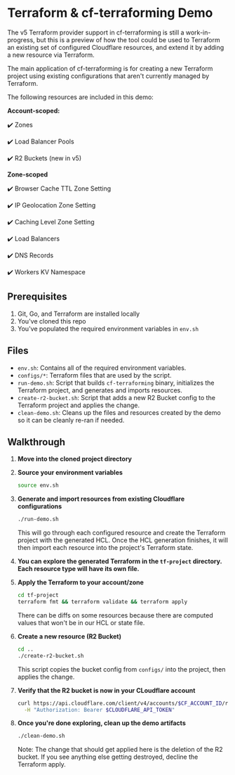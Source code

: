 # Terraform & cf-terraforming Demo

The v5 Terraform provider support in cf-terraforming is still a work-in-progress, but this is a preview of how
the tool could be used to Terraform an existing set of configured Cloudflare resources, and extend
it by adding a new resource via Terraform.

The main application of cf-terraforming is for creating a new Terraform project using existing configurations
that aren't currently managed by Terraform.

The following resources are included in this demo:

**Account-scoped:**

✔️ Zones

✔️ Load Balancer Pools

✔️ R2 Buckets (new in v5)

**Zone-scoped**

✔️ Browser Cache TTL Zone Setting

✔️ IP Geolocation Zone Setting

✔️ Caching Level Zone Setting

✔️ Load Balancers

✔️ DNS Records

✔️ Workers KV Namespace

## Prerequisites
1. Git, Go, and Terraform are installed locally
2. You've cloned this repo
3. You've populated the required environment variables in `env.sh`

## Files
- `env.sh`: Contains all of the required environment variables.
- `configs/*`: Terraform files that are used by the script.
- `run-demo.sh`: Script that builds `cf-terraforming` binary, initializes the Terraform project, and generates and imports resources.
- `create-r2-bucket.sh`: Script that adds a new R2 Bucket config to the Terraform project and applies the change. 
- `clean-demo.sh`: Cleans up the files and resources created by the demo so it can be cleanly re-ran if needed.

## Walkthrough
1. **Move into the cloned project directory**
2. **Source your environment variables**

   ```bash
   source env.sh
   ```
3. **Generate and import resources from existing Cloudflare configurations**

   ```bash
   ./run-demo.sh
   ```

   This will go through each configured resource and create the Terraform project with the generated HCL.
   Once the HCL generation finishes, it will then import each resource into the project's Terraform state.
4. **You can explore the generated Terraform in the `tf-project` directory. Each resource type will have its
   own file.**
5. **Apply the Terraform to your account/zone**
   ```bash
   cd tf-project
   terraform fmt && terraform validate && terraform apply
   ```
   There can be diffs on some resources because there are computed values that won't be in our HCL or state file.
6. **Create a new resource (R2 Bucket)**
   ```bash
   cd ..
   ./create-r2-bucket.sh
   ```
   This script copies the bucket config from `configs/` into the project, then applies the change.
7. **Verify that the R2 bucket is now in your CLoudflare account**
   ```bash
   curl https://api.cloudflare.com/client/v4/accounts/$CF_ACCOUNT_ID/r2/buckets/demo-example-bucket \
     -H "Authorization: Bearer $CLOUDFLARE_API_TOKEN"
   ```
8. **Once you're done exploring, clean up the demo artifacts**
   ```bash
   ./clean-demo.sh
   ```
   Note: The change that should get applied here is the deletion of the R2 bucket. If you see anything else getting destroyed, decline the Terraform apply.
